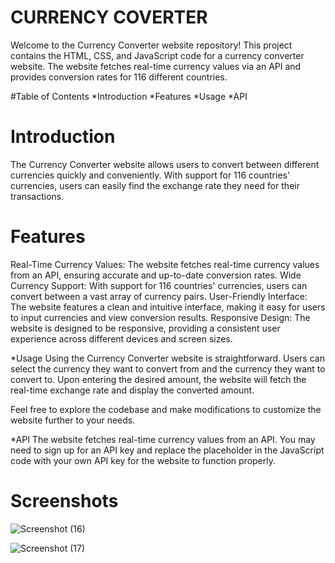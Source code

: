 # CURRENCY COVERTER
Welcome to the Currency Converter website repository! This project contains the HTML, CSS, and JavaScript code for a currency converter website. The website fetches real-time currency values via an API and provides conversion rates for 116 different countries.

#Table of Contents
*Introduction
*Features
*Usage
*API

# Introduction
The Currency Converter website allows users to convert between different currencies quickly and conveniently. With support for 116 countries' currencies, users can easily find the exchange rate they need for their transactions.

# Features
Real-Time Currency Values: The website fetches real-time currency values from an API, ensuring accurate and up-to-date conversion rates.
Wide Currency Support: With support for 116 countries' currencies, users can convert between a vast array of currency pairs.
User-Friendly Interface: The website features a clean and intuitive interface, making it easy for users to input currencies and view conversion results.
Responsive Design: The website is designed to be responsive, providing a consistent user experience across different devices and screen sizes.

*Usage
Using the Currency Converter website is straightforward. Users can select the currency they want to convert from and the currency they want to convert to. Upon entering the desired amount, the website will fetch the real-time exchange rate and display the converted amount.

Feel free to explore the codebase and make modifications to customize the website further to your needs.

*API
The website fetches real-time currency values from an API. You may need to sign up for an API key and replace the placeholder in the JavaScript code with your own API key for the website to function properly.

# Screenshots
![Screenshot (16)](https://github.com/AbrarChhipa/Currency-converter/assets/162426268/298df1b8-48cf-4e3d-8493-47d671095045)

![Screenshot (17)](https://github.com/AbrarChhipa/Currency-converter/assets/162426268/2854b9ab-362e-476a-b60b-aa1e2c01532d)






